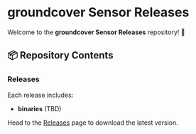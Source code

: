 # groundcover Sensor Releases

Welcome to the **groundcover Sensor Releases** repository! 🐝 

## 📦 Repository Contents

### Releases
Each release includes:
- **binaries** (TBD)

Head to the [Releases](https://github.com/groundcover-com/sensor-release/releases) page to download the latest version.

